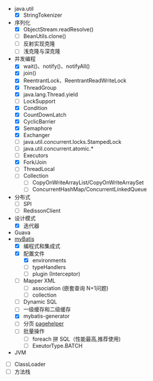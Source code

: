 * java.util
    - [X] StringTokenizer
* 序列化
    - [X] ObjectStream.readResolve()
    - [ ] BeanUtils.clone()
    - [ ] 反射实现克隆
    - [ ] 浅克隆与深克隆
* 并发编程
    - [X] wait()、notify()、notifyAll()
    - [X] join()
    - [X] ReentrantLock、ReentrantReadWriteLock
    - [X] ThreadGroup
    - [X] java.lang.Thread.yield 
    - [ ] LockSupport
    - [X] Condition
    - [X] CountDownLatch
    - [X] CyclicBarrier
    - [X] Semaphore
    - [X] Exchanger
    - [ ] java.util.concurrent.locks.StampedLock
    - [ ] java.util.concurrent.atomic.*
    - [ ] Executors
    - [X] Fork/Join
    - [ ] ThreadLocal
    - [ ] Collection
        - [ ] CopyOnWriteArrayList/CopyOnWriteArraySet
        - [ ] ConcurrentHashMap/ConcurrentLinkedQueue
* 分布式
    - [ ] SPI
    - [ ] RedissonClient
* 设计模式
    - [X] 迭代器
* Guava
* [myBatis](http://www.mybatis.org/mybatis-3) 
    - [X] 编程式和集成式
    - [X] 配置文件
        - [X] environments 
        - [ ] typeHandlers
        - [ ] plugin (Interceptor)
    - [ ] Mapper XML
        - [ ] association (嵌套查询 N+1问题)
        - [ ] collection  
    - [ ] Dynamic SQL
    - [ ] 一级缓存和二级缓存
    - [X] mybatis-generator
    - [ ] 分页 [pagehelper](https://github.com/pagehelper/Mybatis-PageHelper)
    - [ ] 批量操作
        - [ ] foreach 拼 SQL（性能最高,推荐使用)
        - [ ] ExeutorType.BATCH 
* JVM
 - [ ] ClassLoader
 - [ ] 方法栈
